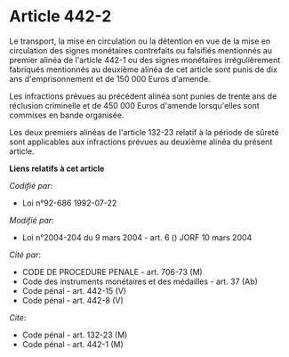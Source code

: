 # Article 442-2

Le transport, la mise en circulation ou la détention en vue de la mise en circulation des signes monétaires contrefaits ou
falsifiés mentionnés au premier alinéa de l'article 442-1 ou des signes monétaires irrégulièrement fabriqués mentionnés au
deuxième alinéa de cet article sont punis de dix ans d'emprisonnement et de 150 000 Euros d'amende.

Les infractions prévues au précédent alinéa sont punies de trente ans de réclusion criminelle et de 450 000 Euros d'amende
lorsqu'elles sont commises en bande organisée.

Les deux premiers alinéas de l'article 132-23 relatif à la période de sûreté sont applicables aux infractions prévues au
deuxième alinéa du présent article.

**Liens relatifs à cet article**

_Codifié par_:

  - Loi n°92-686 1992-07-22

_Modifié par_:

  - Loi n°2004-204 du 9 mars 2004 - art. 6 () JORF 10 mars 2004

_Cité par_:

  - CODE DE PROCEDURE PENALE - art. 706-73 (M)
  - Code des instruments monétaires et des médailles - art. 37 (Ab)
  - Code pénal - art. 442-15 (V)
  - Code pénal - art. 442-8 (V)

_Cite_:

  - Code pénal - art. 132-23 (M)
  - Code pénal - art. 442-1 (M)
